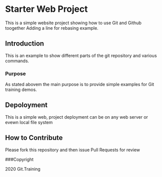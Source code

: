 # Starter Web Project

This is a simple website project showing  how to use Git and Github toogether
Adding a line for rebasing example.

## Introduction

This is an example to show different parts of the git repository and various commands.

### Purpose

As stated abovem the main purpose is to provide simple examples for Git training demos.

## Depoloyment

This is a simple web, project deployment can be on any web server or evewn local file system

## How to Contribute

Please fork this repository and then issue Pull Requests for review

###Copyright

2020 Git.Training